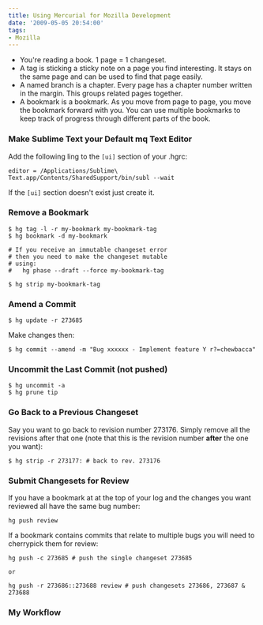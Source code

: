 ```yaml
---
title: Using Mercurial for Mozilla Development
date: '2009-05-05 20:54:00'
tags:
- Mozilla
---
```


* You're reading a book. 1 page = 1 changeset.
* A tag is sticking a sticky note on a page you find interesting. It stays on the same page and can be used to find that page easily.
* A named branch is a chapter. Every page has a chapter number written in the margin. This groups related pages together.
* A bookmark is a bookmark. As you move from page to page, you move the bookmark forward with you. You can use multiple bookmarks to keep track of progress through different parts of the book.

### Make Sublime Text your Default mq Text Editor
Add the following ling to the `[ui]` section of your .hgrc:
```
editor = /Applications/Sublime\ Text.app/Contents/SharedSupport/bin/subl --wait
```
If the `[ui]` section doesn't exist just create it.

### Remove a Bookmark
```
$ hg tag -l -r my-bookmark my-bookmark-tag
$ hg bookmark -d my-bookmark

# If you receive an immutable changeset error
# then you need to make the changeset mutable
# using:
#   hg phase --draft --force my-bookmark-tag

$ hg strip my-bookmark-tag
```

### Amend a Commit
```
$ hg update -r 273685
```
Make changes then:
```
$ hg commit --amend -m "Bug xxxxxx - Implement feature Y r?=chewbacca"
```

### Uncommit the Last Commit (not pushed)
```
$ hg uncommit -a
$ hg prune tip
```

### Go Back to a Previous Changeset

Say you want to go back to revision number 273176. Simply remove all the revisions after that one (note that this is the revision number **after** the one you want):
```
$ hg strip -r 273177: # back to rev. 273176
```

### Submit Changesets for Review

If you have a bookmark at at the top of your log and the changes you want reviewed all have the same bug number:
```
hg push review
```

If a bookmark contains commits that relate to multiple bugs you will need to cherrypick them for review:
```
hg push -c 273685 # push the single changeset 273685

or

hg push -r 273686::273688 review # push changesets 273686, 273687 & 273688
```

### My Workflow
